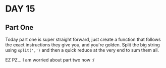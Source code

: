 # DAY 15

## Part One
Today part one is super straight forward, just create a function that follows the exact instructions they give you, and you're golden.
Split the big string using `split(',')` and then a quick reduce at the very end to sum them all.

EZ PZ... I am worried about part two now :/
